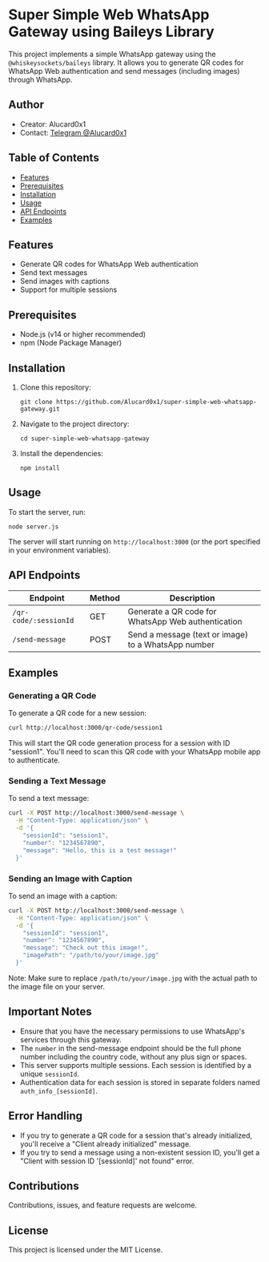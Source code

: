 # Super Simple Web WhatsApp Gateway using Baileys Library

This project implements a simple WhatsApp gateway using the `@whiskeysockets/baileys` library. It allows you to generate QR codes for WhatsApp Web authentication and send messages (including images) through WhatsApp.

## Author

- Creator: Alucard0x1
- Contact: [Telegram @Alucard0x1](https://t.me/Alucard0x1)

## Table of Contents

- [Features](#features)
- [Prerequisites](#prerequisites)
- [Installation](#installation)
- [Usage](#usage)
- [API Endpoints](#api-endpoints)
- [Examples](#examples)

## Features

- Generate QR codes for WhatsApp Web authentication
- Send text messages
- Send images with captions
- Support for multiple sessions

## Prerequisites

- Node.js (v14 or higher recommended)
- npm (Node Package Manager)

## Installation

1. Clone this repository:
   ```
   git clone https://github.com/Alucard0x1/super-simple-web-whatsapp-gateway.git
   ```

2. Navigate to the project directory:
   ```
   cd super-simple-web-whatsapp-gateway
   ```

3. Install the dependencies:
   ```
   npm install
   ```

## Usage

To start the server, run:

```
node server.js
```

The server will start running on `http://localhost:3000` (or the port specified in your environment variables).

## API Endpoints

| Endpoint | Method | Description |
|----------|--------|-------------|
| `/qr-code/:sessionId` | GET | Generate a QR code for WhatsApp Web authentication |
| `/send-message` | POST | Send a message (text or image) to a WhatsApp number |

## Examples

### Generating a QR Code

To generate a QR code for a new session:

```bash
curl http://localhost:3000/qr-code/session1
```

This will start the QR code generation process for a session with ID "session1". You'll need to scan this QR code with your WhatsApp mobile app to authenticate.

### Sending a Text Message

To send a text message:

```bash
curl -X POST http://localhost:3000/send-message \
  -H "Content-Type: application/json" \
  -d '{
    "sessionId": "session1",
    "number": "1234567890",
    "message": "Hello, this is a test message!"
  }'
```

### Sending an Image with Caption

To send an image with a caption:

```bash
curl -X POST http://localhost:3000/send-message \
  -H "Content-Type: application/json" \
  -d '{
    "sessionId": "session1",
    "number": "1234567890",
    "message": "Check out this image!",
    "imagePath": "/path/to/your/image.jpg"
  }'
```

Note: Make sure to replace `/path/to/your/image.jpg` with the actual path to the image file on your server.

## Important Notes

- Ensure that you have the necessary permissions to use WhatsApp's services through this gateway.
- The `number` in the send-message endpoint should be the full phone number including the country code, without any plus sign or spaces.
- This server supports multiple sessions. Each session is identified by a unique `sessionId`.
- Authentication data for each session is stored in separate folders named `auth_info_[sessionId]`.

## Error Handling

- If you try to generate a QR code for a session that's already initialized, you'll receive a "Client already initialized" message.
- If you try to send a message using a non-existent session ID, you'll get a "Client with session ID '[sessionId]' not found" error.

## Contributions

Contributions, issues, and feature requests are welcome.

## License

This project is licensed under the MIT License.

